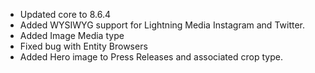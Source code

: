 * Updated core to 8.6.4
* Added WYSIWYG support for Lightning Media Instagram and Twitter.
* Added Image Media type
* Fixed bug with Entity Browsers
* Added Hero image to Press Releases and associated crop type.
